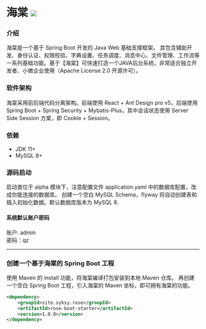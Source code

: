 # 海棠 ![](https://img.shields.io/badge/license-Apache%202-blue)


### 介绍
海棠是一个基于 Spring Boot 开发的 Java Web 基础支撑框架。
其包含辅助开发、身份认证、权限校验、字典设置、任务调度、消息中心、文件管理、工作流等一系列基础功能。基于【海棠】可快速打造一个JAVA后台系统，非常适合独立开发者、小微企业使用（Apache License 2.0 开源许可）。  

### 软件架构
海棠采用前后端代码分离架构。前端使用 React + Ant Design pro v5，后端使用 Spring Boot + Spring Security + Mybatis-Plus，其中会话状态使用 Server Side Session 方案，即 Cookie + Session。

### 依赖
- JDK 11+
- MySQL 8+

### 源码启动

启动类位于 alpha 模块下，注意配置文件 application.yaml 中的数据库配置，改成你能连接的数据库。
创建一个空白 MySQL Schema，flyway 将自动创建表和插入初始化数据。默认数据库版本为 MySQL 8. 

#### 系统默认账户密码

账户: admin  
密码：qz  

-----------

### 创建一个基于海棠的 Spring Boot 工程
使用 Maven 的 install 功能，将海棠编译打包安装到本地 Maven 仓库。
再创建一个空白 Spring Boot 工程，引入海棠的 Maven 坐标，即可拥有海棠的功能。

```xml
<dependency>
    <groupId>site.syksy.rose</groupId>
    <artifactId>rose-boot-starter</artifactId>
    <version>1.0.0</version>
</dependency>
```

